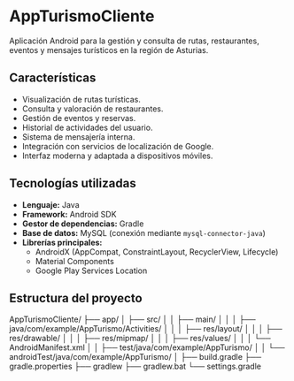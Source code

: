 # AppTurismoCliente

Aplicación Android para la gestión y consulta de rutas, restaurantes, eventos y mensajes turísticos en la región de Asturias.

## Características

- Visualización de rutas turísticas.
- Consulta y valoración de restaurantes.
- Gestión de eventos y reservas.
- Historial de actividades del usuario.
- Sistema de mensajería interna.
- Integración con servicios de localización de Google.
- Interfaz moderna y adaptada a dispositivos móviles.

## Tecnologías utilizadas

- **Lenguaje:** Java
- **Framework:** Android SDK
- **Gestor de dependencias:** Gradle
- **Base de datos:** MySQL (conexión mediante `mysql-connector-java`)
- **Librerías principales:**
  - AndroidX (AppCompat, ConstraintLayout, RecyclerView, Lifecycle)
  - Material Components
  - Google Play Services Location

## Estructura del proyecto
AppTurismoCliente/ ├── app/ │ ├── src/ │ │ ├── main/ │ │ │ ├── java/com/example/AppTurismo/Activities/ │ │ │ ├── res/layout/ │ │ │ ├── res/drawable/ │ │ │ ├── res/mipmap/ │ │ │ ├── res/values/ │ │ │ └── AndroidManifest.xml │ │ ├── test/java/com/example/AppTurismo/ │ │ └── androidTest/java/com/example/AppTurismo/ │ ├── build.gradle ├── gradle.properties ├── gradlew ├── gradlew.bat └── settings.gradle
